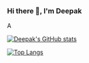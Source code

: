 ### Hi there 👋, I'm Deepak

A 

[![Deepak's GitHub stats](https://github-readme-stats.vercel.app/api?username=DeepakVk18&theme=dark)](https://github.com/DeepakVk18/github-readme-stats)

[![Top Langs](https://github-readme-stats.vercel.app/api/top-langs/?username=DeepakVk18&layout=donut-vertical&theme=dark)](https://github.com/DeepakVk18/github-readme-stats)


<!--
**Deepakvk18/DeepakVk18** is a ✨ _special_ ✨ repository because its `README.md` (this file) appears on your GitHub profile.

Here are some ideas to get you started:

- 🔭 I’m currently working on ...
- 🌱 I’m currently learning ...
- 👯 I’m looking to collaborate on ...
- 🤔 I’m looking for help with ...
- 💬 Ask me about ...
- 📫 How to reach me: ...
-->

